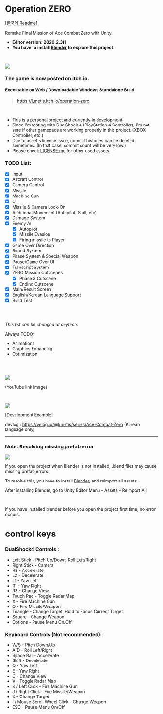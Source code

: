 # Operation ZERO

[[한국어 Readme]](https://github.com/lunetis/AceCombatZERO/blob/main/README.kr.md)

Remake Final Mission of Ace Combat Zero with Unity.

- __Editor version: 2020.2.3f1__
- __You have to install [Blender](https://www.blender.org/download/) to explore this project.__

<br>

![](https://github.com/lunetis/AceCombatZERO/blob/main/itchio.PNG)

### The game is now posted on itch.io.

#### Executable on Web / Downloadable Windows Standalone Build

> https://lunetis.itch.io/operation-zero

<br>

* This is a personal project ~~and currently in development.~~
* Since I'm testing with DualShock 4 (PlayStation 4 Controller), I'm not sure if other gamepads are working properly in this project. (XBOX Controller, etc.)
* Due to asset's license issue, commit histories can be deleted sometimes. (In that case, commit count will be very low.)
* Please check [LICENSE.md](https://github.com/lunetis/AceCombatZERO/blob/main/LICENSE.md) for other used assets.

### TODO List:
- [x] Input
- [x] Aircraft Control
- [x] Camera Control
- [x] Missile
- [x] Machine Gun
- [x] UI
- [x] Missile & Camera Lock-On
- [x] Additional Movement (Autopilot, Stall, etc)
- [x] Damage System
- [x] Enemy AI
  - [x] Autopilot
  - [x] Missile Evasion
  - [x] Firing missile to Player
- [x] Game Over Direction
- [x] Sound System
- [x] Phase System & Special Weapon
- [x] Pause/Game Over UI
- [x] Transcript System
- [x] ZERO Mission Cutscenes
  - [x] Phase 3 Cutscene
  - [x] Ending Cutscene 
- [x] Main/Result Screen
- [x] English/Korean Language Support
- [x] Build Test

<br>
<br>

*This list can be changed at anytime.*

Always TODO:
- Animations
- Graphics Enhancing
- Optimization

<br>
<br>

[![](https://img.youtube.com/vi/gNUb0X9rimQ/0.jpg)](https://www.youtube.com/watch?v=gNUb0X9rimQ)

(YouTube link image)

<br>

![](https://github.com/lunetis/AceCombatZERO/blob/main/0810.gif)

[Development Example]

devlog : https://velog.io/@lunetis/series/Ace-Combat-Zero (Korean language only)

---

### Note: Resolving missing prefab error

![](https://github.com/lunetis/AceCombatZERO/blob/main/missingerror.PNG)

If you open the project when Blender is not installed, .blend files may cause missing prefab errors.

To resolve this, you have to install [Blender](https://www.blender.org/download/), and reimport all assets.

After installing Blender, go to Unity Editor Menu - Assets - Reimport All.

<br>

If you have installed blender before you open the project first time, no error occurs.

# control keys

### DualShock4 Controls : 

- Left Stick - Pitch Up/Down; Roll Left/Right
- Right Stick - Camera 
- R2 - Accelerate 
- L2 - Decelerate 
- L1 - Yaw Left 
- R1 - Yaw Right 
- R3 - Change View
- Touch Pad - Toggle Radar Map
- X - Fire Machine Gun 
- O - Fire Missile/Weapon 
- Triangle - Change Target, Hold to Focus Current Target
- Square - Change Weapon
- Options - Pause Menu On/Off

### Keyboard Controls (Not recommended):

- W/S - Pitch Down/Up
- A/D - Roll Left/Right
- Space Bar - Accelerate 
- Shift - Decelerate 
- Q - Yaw Left 
- E - Yaw Right 
- C - Change View
- V - Toggle Radar Map
- K / Left Click - Fire Machine Gun 
- J / Right Click - Fire Missile/Weapon 
- X - Change Target 
- I / Mouse Scroll Wheel Click - Change Weapon
- ESC - Pause Menu On/Off
